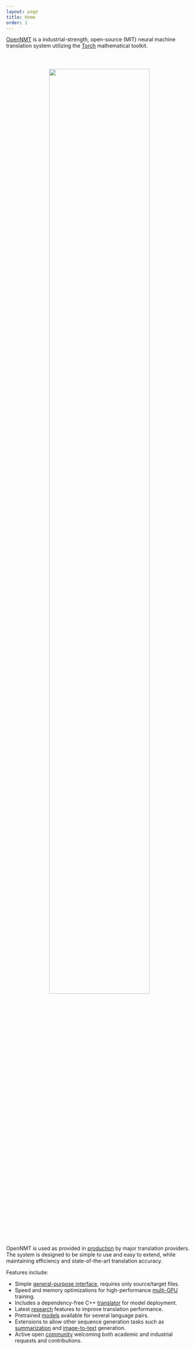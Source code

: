 ```yaml
---
layout: page
title: Home
order: 1
---
```


<a href="https://opennmt.github.io/">OpenNMT</a> is a industrial-strength,
open-source (MIT) neural machine translation system utilizing the
[Torch](http://torch.ch) mathematical toolkit. 

<center style="padding: 40px"><img width="80%" src="http://opennmt.github.io/simple-attn.png" /></center>

OpenNMT is used as provided in <a href="https://demo-pnmt.systran.net/">production</a> by major translation providers.
The system is designed to be simple to use and easy to extend, while
maintaining efficiency and state-of-the-art translation accuracy.

Features include:

* Simple <a href="Guide">general-purpose interface</a>, requires only source/target files.
* Speed and memory optimizations for high-performance <a href="http://opennmt.net//Guide/#parallel-training">multi-GPU</a> training.
* Includes a dependency-free C++ <a href="https://github.com/OpenNMT/CTranslate/">translator</a> for model deployment.
* Latest <a href="http://opennmt.net//Guide/#additional-features">research</a> features to improve translation performance.
* Pretrained <a href="Models">models</a> available for several language pairs.
* Extensions to allow other sequence generation tasks such as <a href="Models">summarization</a> and <a href="https://github.com/opennmt/im2text">image-to-text</a> generation.
* Active open <a href="http://forum.opennmt.net">community</a> welcoming both academic and industrial requests and contributions.

